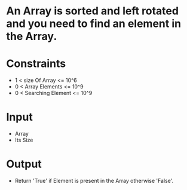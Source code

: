 # An Array is sorted and left rotated and you need to find an element in the Array.

# Constraints
-  1 < size Of Array <= 10^6
-  0 < Array Elements <= 10^9
-  0 < Searching Element <= 10^9

# Input
- Array
- Its Size

# Output
- Return 'True' if Element is present in the Array otherwise 'False'.

